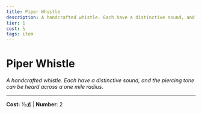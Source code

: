```yaml
---
title: Piper Whistle
description: A handcrafted whistle. Each have a distinctive sound, and the piercing tone can be heard across a one mile radius.
tier: 1
cost: ½
tags: item
---
```

# Piper Whistle

_A handcrafted whistle. Each have a distinctive sound, and the piercing tone can be heard across a one mile radius._

___
**Cost:** ½💰 | **Number**: 2
